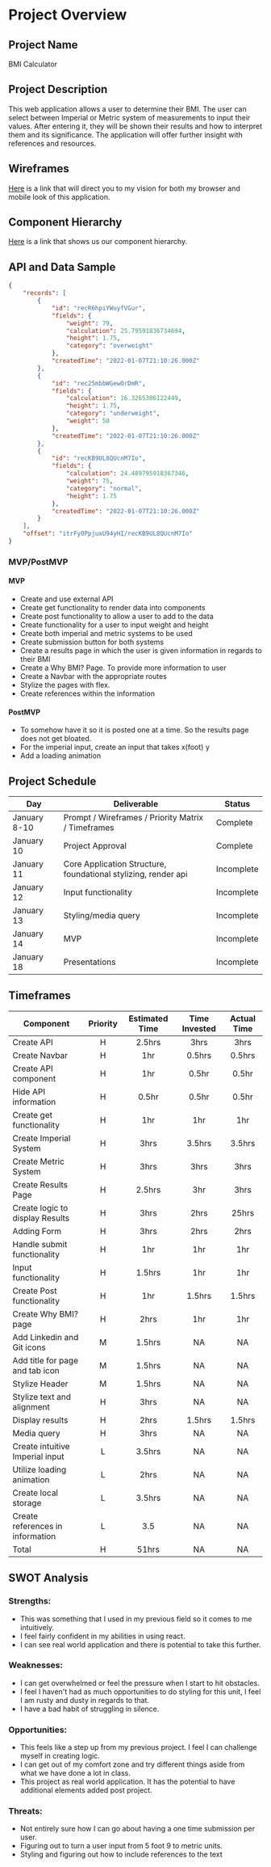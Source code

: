 # Project Overview

## Project Name

BMI Calculator 

## Project Description

This web application allows a user to determine their BMI. The user can select between Imperial or Metric system of measurements to input their values. After entering it, they will be shown their results and how to interpret them and its significance. The application will offer further insight with references and resources. 

## Wireframes

<!-- Upload images of your wireframes to an image hosting site or add them to an assets folder in your repo and link them here with a description of each specific wireframe. -->
[Here](https://whimsical.com/bmi-calculator-9aqjBs6qNhzLkJGxnhQvn9) is a link that will direct you to my vision for both my browser and mobile look of this application. 

## Component Hierarchy
<!-- Show your component hierarchy here! Use [this](https://cms-assets.tutsplus.com/uploads/users/1795/posts/30352/image/GettingStartedWithReduxTutorial-React-Component-Structure.png) as an example. -->
[Here](https://whimsical.com/bmi-component-hierarchy-VmLjp5FZY844kytW2SzW2o) is a link that shows us our component hierarchy.

## API and Data Sample

<!-- Show us a snippet of JSON returned by your Airtable (you can find it under the API documentation) so we know you can access it and get the info you need. This __must__ be properly formatted. An example is below: -->

```json
{
    "records": [
        {
            "id": "recR6hpiYWuyfVGur",
            "fields": {
                "weight": 79,
                "calculation": 25.79591836734694,
                "height": 1.75,
                "category": "overweight"
            },
            "createdTime": "2022-01-07T21:10:26.000Z"
        },
        {
            "id": "rec25mbbWGewOrDmR",
            "fields": {
                "calculation": 16.3265306122449,
                "height": 1.75,
                "category": "underweight",
                "weight": 50
            },
            "createdTime": "2022-01-07T21:10:26.000Z"
        },
        {
            "id": "recKB9UL8QUcnM7Io",
            "fields": {
                "calculation": 24.489795918367346,
                "weight": 75,
                "category": "normal",
                "height": 1.75
            },
            "createdTime": "2022-01-07T21:10:26.000Z"
        }
    ],
    "offset": "itrFy0PpjuxU94yHI/recKB9UL8QUcnM7Io"
}

```

### MVP/PostMVP

<!-- The functionality will then be divided into two separate lists: MVP and PostMVP.  Carefully decide what is placed into your MVP, as the client will expect this functionality to be implemented upon project completion.   -->

#### MVP 
<!-- *These are examples only. Replace with your own MVP features.* -->

- Create and use external API
- Create get functionality to render data into components
- Create post functionality to allow a user to add to the data
- Create functionality for a user to input weight and height
- Create both imperial and metric systems to be used
- Create submission button for both systems
- Create a results page in which the user is given information in regards to their BMI
- Create a Why BMI? Page. To provide more information to user
- Create a Navbar with the appropriate routes
- Stylize the pages with flex.
- Create references within the information


#### PostMVP  
<!-- *These are examples only. Replace with your own Post-MVP features.* -->

- To somehow have it so it is posted one at a time. So the results page does not get bloated. 
- For the imperial input, create an input that takes x(foot) y
- Add a loading animation

## Project Schedule

<!-- This schedule will be used to keep track of your progress throughout the week and align with our expectations. Here's an example. -->

|  Day | Deliverable | Status
|---|---| ---|
|January 8-10| Prompt / Wireframes / Priority Matrix / Timeframes | Complete
|January 10| Project Approval | Complete
|January 11| Core Application Structure, foundational stylizing, render api | Incomplete
|January 12| Input functionality| Incomplete
|January 13| Styling/media query  | Incomplete
|January 14| MVP | Incomplete
|January 18| Presentations | Incomplete

## Timeframes

<!-- Tell us how long you anticipate spending on each area of development. Be sure to consider how many hours a day you plan to be coding and how many days you have available until presentation day. -->

<!-- Time frames are also key in the development cycle.  You have limited time to code all parts of your app.  Your estimates can then be used to evalute possibilities based on time needed and the actual time you have before the app must be submitted. It's always best to pad the time by a few hours so that you account for the unknown so add an additional hour or two to each component to play it safe. Throughout your project, keep track of your Time Invested and Actual Time and update your README regularly. -->

| Component | Priority | Estimated Time | Time Invested | Actual Time |
| --- | :---: |  :---: | :---: | :---: |
|Create API|H| 2.5hrs|3hrs|3hrs|
|Create Navbar|H|1hr|0.5hrs|0.5hrs|
|Create API component|H|1hr|0.5hr|0.5hr|
|Hide API information|H|0.5hr|0.5hr|0.5hr|
|Create get functionality|H|1hr|1hr|1hr|
|Create Imperial System|H|3hrs|3.5hrs|3.5hrs|
|Create Metric System|H|3hrs|3hrs|3hrs|
|Create Results Page|H|2.5hrs|3hr|3hrs
|Create logic to display Results|H|3hrs|2hrs|25hrs|
|Adding Form|H|3hrs|2hrs|2hrs|
|Handle submit functionality|H|1hr|1hr|1hr|
|Input functionality|H|1.5hrs|1hr|1hr|
|Create Post functionality|H|1hr|1.5hrs|1.5hrs|
|Create Why BMI? page|H|2hrs|1hr|1hr|
|Add Linkedin and Git icons|M|1.5hrs|NA|NA|
|Add title for page and tab icon|M|1.5hrs|NA|NA
|Stylize Header|M|1.5hrs|NA|NA|
|Stylize text and alignment|H|3hrs|NA|NA|
|Display results|H|2hrs|1.5hrs|1.5hrs|
|Media query|H|3hrs|NA|NA|
|Create intuitive Imperial input|L|3.5hrs|NA|NA|
|Utilize loading animation|L|2hrs|NA|NA|
|Create local storage|L|3.5hrs|NA|NA|
|Create references in information|L|3.5|NA|NA|
| Total|H|51hrs|NA|NA|

## SWOT Analysis

### Strengths:
- This was something that I used in my previous field so it comes to me intuitively.
- I feel fairly confident in my abilities in using react.
- I can see real world application and there is potential to take this further. 

### Weaknesses:
- I can get overwhelmed or feel the pressure when I start to hit obstacles. 
- I feel I haven't had as much opportunities to do styling for this unit, I feel I am rusty and dusty in regards to that. 
- I have a bad habit of struggling in silence.

### Opportunities:
- This feels like a step up from my previous project. I feel I can challenge myself in creating logic. 
- I can get out of my comfort zone and try different things aside from what we have done a lot in class. 
- This project as real world application. It has the potential to have additional elements added post project. 

### Threats:
- Not entirely sure how I can go about having a one time submission per user.
- Figuring out to turn a user input from 5 foot 9 to metric units.
- Styling and figuring out how to include references to the text